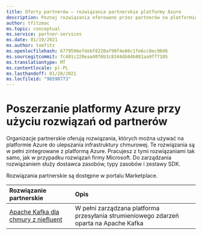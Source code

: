 ```yaml
---
title: Oferty partnerów — rozwiązania partnerskie platformy Azure
description: Poznaj rozwiązania oferowane przez partnerów na platformie Azure.
author: tfitzmac
ms.topic: conceptual
ms.service: partner-services
ms.date: 01/19/2021
ms.author: tomfitz
ms.openlocfilehash: 6779596efdebf8220af99f4e86c1fe6cc0ec90d6
ms.sourcegitcommit: fc401c220eaa40f6b3c8344db84b801aa9ff7185
ms.translationtype: MT
ms.contentlocale: pl-PL
ms.lasthandoff: 01/20/2021
ms.locfileid: "98598773"
---
```

# <a name="extend-azure-with-solutions-from-partners"></a>Poszerzanie platformy Azure przy użyciu rozwiązań od partnerów

Organizacje partnerskie oferują rozwiązania, których można używać na platformie Azure do ulepszania infrastruktury chmurowej. Te rozwiązania są w pełni zintegrowane z platformą Azure. Pracujesz z tymi rozwiązaniami tak samo, jak w przypadku rozwiązań firmy Microsoft. Do zarządzania rozwiązaniem służy dostawca zasobów, typy zasobów i zestawy SDK.

Rozwiązania partnerskie są dostępne w portalu Marketplace.

| Rozwiązanie partnerskie | Opis |
| :--- | :--- |
| [Apache Kafka dla chmury z niefluent](./apache-kafka-confluent-cloud/overview.md) | W pełni zarządzana platforma przesyłania strumieniowego zdarzeń oparta na Apache Kafka |
